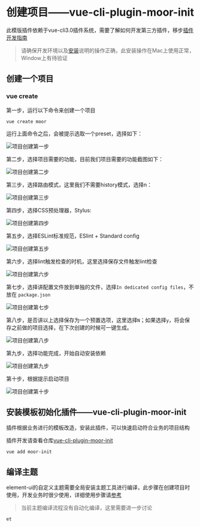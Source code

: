 # 创建项目——vue-cli-plugin-moor-init

此模版插件依赖于vue-cli3.0插件系统，需要了解如何开发第三方插件，移步[插件开发指南](https://cli.vuejs.org/zh/dev-guide/plugin-dev.html#%E6%A0%B8%E5%BF%83%E6%A6%82%E5%BF%B5)
> 请确保开发环境以及[安装](install.html)说明的操作正确，此安装操作在Mac上使用正常，Window上有待验证

## 创建一个项目

### vue create

第一步，运行以下命令来创建一个项目

```
vue create moor
```

运行上面命令之后，会被提示选取一个preset，选择如下：

![项目创建第一步](/create-project/create-project-one.png)

第二步，选择项目需要的功能，目前我们项目需要的功能截图如下：

![项目创建第二步](/create-project/create-project-two.png)

第三步，选择路由模式，这里我们不需要history模式，选择n：

![项目创建第三步](/create-project/create-project-three.png)

第四步，选择CSS预处理器，Stylus:

![项目创建第四步](/create-project/create-project-four.png)

第五步，选择ESLint标准规范，ESlint + Standard config

![项目创建第五步](/create-project/create-project-five.png)

第六步，选择lint触发检查的时机，这里选择保存文件触发lint检查

![项目创建第六步](/create-project/create-project-six.png)

第七步，选择讲配置文件放到单独的文件，选择`In dedicated config files`，不放在 `package.json`

![项目创建第七步](/create-project/create-project-seven.png)

第八步，是否讲以上选择保存为一个预置选项，这里选择`N`；如果选择`y`，将会保存之前做的项目选择，在下次创建的时候可一键生成。

![项目创建第八步](/create-project/create-project-eight.png)

第九步，选择功能完成，开始自动安装依赖

![项目创建第九步](/create-project/create-project-nine.png)

第十步，根据提示启动项目

![项目创建第十步](/create-project/create-project-ten.png)

## 安装模板初始化插件——vue-cli-plugin-moor-init
  插件根据业务进行的模板改造，安装此插件，可以快速启动符合业务的项目结构

  插件开发请查看仓库[vue-cli-plugin-moor-init](http://git.7moor.com/private-FE/vue-cli-plugin-moor-init)

  ```
  vue add moor-init
  ```

## 编译主题
element-ui的自定义主题需要全局安装主题工具进行编译，此步骤在创建项目时使用，开发业务时很少使用，详细使用步骤请[参考](http://element.eleme.io/#/zh-CN/component/custom-theme)

> 当前主题编译流程没有自动化编译，这里需要进一步讨论

```
et
```